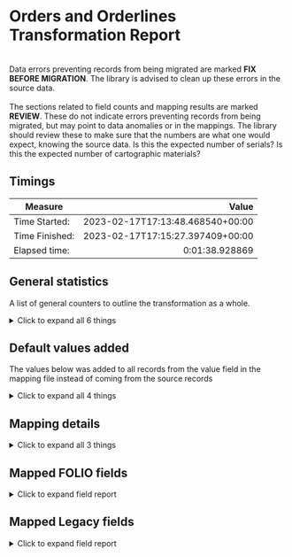 # Orders and Orderlines Transformation Report   
<br/>Data errors preventing records from being migrated are marked **FIX BEFORE MIGRATION**. The library is advised to clean up these errors in the source data.<br/><br/> The sections related to field counts and mapping results are marked **REVIEW**. These do not indicate errors preventing records from being migrated, but may point to data anomalies or in the mappings. The library should review these to make sure that the numbers are what one would expect, knowing the source data. Is this the expected number of serials? Is this the expected number of cartographic materials?
## Timings   
   
Measure | Value   
--- | ---:   
Time Started: | 2023-02-17T17:13:48.468540+00:00   
Time Finished: | 2023-02-17T17:15:27.397409+00:00   
Elapsed time: | 0:01:38.928869   
   
## General statistics    
A list of general counters to outline the transformation as a whole.    
<details><summary>Click to expand all 6 things</summary>     
   
Measure | Count   
--- | ---:   
Empty rows in sierra_orders.tsv | 0   
Instance ID mapped from previously migrated bib records | 2   
Number of files processed | 1   
Number of objects in source data file | 1   
Total rows in sierra_orders.tsv | 1   
</details>   
   
## Default values added    
The values below was added to all records from the value field in the mapping file instead of coming from the source records    
<details><summary>Click to expand all 4 things</summary>     
   
Measure | Count   
--- | ---:   
From Schema: approved -> False | 1   
From Schema: reEncumber -> False | 1   
From Schema: workflowStatus -> Pending | 1   
</details>   
   
## Mapping details    
    
<details><summary>Click to expand all 3 things</summary>     
   
Measure | Count   
--- | ---:   
Replaced s in ORD TYPE with Electronic Resource | 2   
Replaced s in ORD TYPE with One-Time | 1   
</details>   

## Mapped FOLIO fields
<details><summary>Click to expand field report</summary>     

FOLIO Field | Mapped | Unmapped  
--- | --- | ---:  
</details>   

## Mapped Legacy fields
<details><summary>Click to expand field report</summary>     

Legacy Field | Present | Mapped | Unmapped  
--- | --- | --- | ---:  
ORD TYPE | 1 (100.0%) | 1 (100%) | 0  
RECORD #(Order) | 1 (100.0%) | 1 (100%) | 0  
VENDOR | 1 (100.0%) | 1 (100%) | 0  
</details>   
